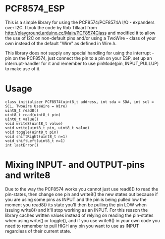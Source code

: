 # PCF8574_ESP

This is a simple library for using the PCF8574/PCF8574A I/O - expanders over I2C. I took the code by Rob Tillaart from http://playground.arduino.cc/Main/PCF8574Class and modified it to allow the use of I2C on non-default pins and/or using a TwoWire - class of your own instead of the default "Wire" as defined in Wire.h.

This library does not supply any special handling for using the interrupt - pin on the PCF8574, just connect the pin to a pin on your ESP, set up an interrupt-handler for it and remember to use pinMode(pin, INPUT_PULLUP) to make use of it.

# Usage
```
class initializer PCF8574(uint8_t address, int sda = SDA, int scl = SCL, TwoWire UseWire = Wire)
uint8_t read8()
uint8_t read(uint8_t pin)
uint8_t value()
void write8(uint8_t value)
void write(uint8_t pin, uint8_t value)
void toggle(uint8_t pin)
void shiftRight(uint8_t n=1)
void shiftLeft(uint8_t n=1)
int lastError()
```

# Mixing INPUT- and OUTPUT-pins and write8

Due to the way the PCF8574 works you cannot just use read8() to read the pin-states, then change one pin and write8() the new states out because if you are using some pins as INPUT and the pin is being pulled low the moment you read8() its state you'll then be pulling the pin LOW when issuing write8() and it'll stop working as an INPUT. For this reason the library caches written values instead of relying on reading the pin-states when using write() or toggle(), and if you use write8() in your own code you need to remember to pull HIGH any pin you want to use as INPUT regardless of their current state.
